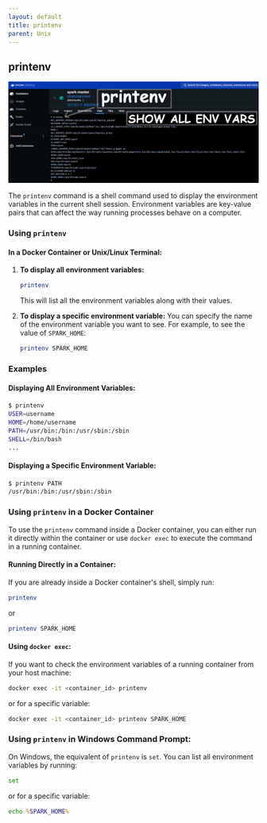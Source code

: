 ```yaml
---
layout: default
title: printenv
parent: Unix
---
```


## printenv
![](images/custom-image-2024-06-15-16-14-41.png)

The `printenv` command is a shell command used to display the environment variables in the current shell session. Environment variables are key-value pairs that can affect the way running processes behave on a computer.

### Using `printenv`

#### In a Docker Container or Unix/Linux Terminal:
1. **To display all environment variables:**
   ```bash
   printenv
   ```

   This will list all the environment variables along with their values.

2. **To display a specific environment variable:**
   You can specify the name of the environment variable you want to see. For example, to see the value of `SPARK_HOME`:
   ```bash
   printenv SPARK_HOME
   ```

### Examples

#### Displaying All Environment Variables:
```bash
$ printenv
USER=username
HOME=/home/username
PATH=/usr/bin:/bin:/usr/sbin:/sbin
SHELL=/bin/bash
...
```

#### Displaying a Specific Environment Variable:
```bash
$ printenv PATH
/usr/bin:/bin:/usr/sbin:/sbin
```

### Using `printenv` in a Docker Container
To use the `printenv` command inside a Docker container, you can either run it directly within the container or use `docker exec` to execute the command in a running container.

#### Running Directly in a Container:
If you are already inside a Docker container's shell, simply run:
```bash
printenv
```
or
```bash
printenv SPARK_HOME
```

#### Using `docker exec`:
If you want to check the environment variables of a running container from your host machine:
```bash
docker exec -it <container_id> printenv
```
or for a specific variable:
```bash
docker exec -it <container_id> printenv SPARK_HOME
```

### Using `printenv` in Windows Command Prompt:
On Windows, the equivalent of `printenv` is `set`. You can list all environment variables by running:
```cmd
set
```
or for a specific variable:
```cmd
echo %SPARK_HOME%
```

